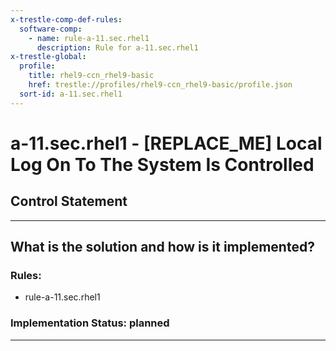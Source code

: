 ```yaml
---
x-trestle-comp-def-rules:
  software-comp:
    - name: rule-a-11.sec.rhel1
      description: Rule for a-11.sec.rhel1
x-trestle-global:
  profile:
    title: rhel9-ccn_rhel9-basic
    href: trestle://profiles/rhel9-ccn_rhel9-basic/profile.json
  sort-id: a-11.sec.rhel1
---
```


# a-11.sec.rhel1 - \[REPLACE_ME\] Local Log On To The System Is Controlled

## Control Statement

______________________________________________________________________

## What is the solution and how is it implemented?

<!-- For implementation status enter one of: implemented, partial, planned, alternative, not-applicable -->

<!-- Note that the list of rules under ### Rules: is read-only and changes will not be captured after assembly to JSON -->

<!-- Add control implementation description here for control: a-11.sec.rhel1 -->

### Rules:

  - rule-a-11.sec.rhel1

### Implementation Status: planned

______________________________________________________________________
